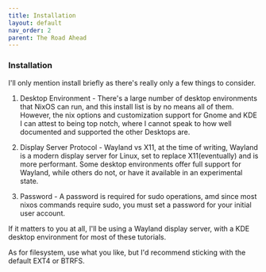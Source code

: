 ```yaml
---
title: Installation
layout: default
nav_order: 2
parent: The Road Ahead
---
```

### Installation

I'll only mention install briefly as there's really only a few things to consider.

1. Desktop Environment - There's a large number of desktop environments that NixOS can run, and this install list is by no means all of them. However, the nix options and customization support for Gnome and KDE I can attest to being top notch, where I cannot speak to how well documented and supported the other Desktops are.

2. Display Server Protocol - Wayland vs X11, at the time of writing, Wayland is a modern display server for Linux, set to replace X11(eventually) and is more performant. Some desktop environments offer full support for Wayland, while others do not, or have it available in an experimental state.

3. Password - A password is required for sudo operations, amd since most nixos commands require sudo, you must set a password for your initial user account. 

If it matters to you at all, I'll be using a Wayland display server, with a KDE desktop environment for most of these tutorials. 

As for filesystem, use what you like, but I'd recommend sticking with the default EXT4 or BTRFS.

